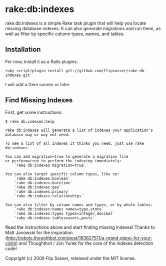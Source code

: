 # rake:db:indexes #

rake:db:indexes is a simple Rake task plugin that will help you locate missing database indexes. It can also generate migrations and run them, as well as filter by specific column types, names, and tables.

## Installation ##

For now, install it as a Rails plugins:

	ruby script/plugin install git://github.com/flipsasser/rake-db-indexes.git

I will add a Gem sooner or later.

## Find Missing Indexes ##

First, get some instructions:

	$ rake db:indexes:help
	
	rake db:indexes will generate a list of indexes your application's database may or may not need.
	
	To see a list of all indexes it thinks you need, just use rake db:indexes

	You can add migration=true to generate a migration file
	or perform=true to perform the indexing immediately:
		`rake db:indexes migration=true`
	
	You can also target specific column types, like so:
		`rake db:indexes:boolean`
		`rake db:indexes:datetime`
		`rake db:indexes:geo`
		`rake db:indexes:primary`
		`rake db:indexes:relationships`

	You can also filter by column names and types, or by whole tables:
		`rake db:indexes:names names=type,state`
		`rake db:indexes:types types=integer,decimal`
		`rake db:indexes tables=users,posts`

Read the instructions above and start finding missing indexes! Thanks to Matt Janowski for the inspiration (http://robots.thoughtbot.com/post/163627511/a-grand-piano-for-your-violin) and Thoughtbot / Jon Yurek for the core of the indexes detection code!

Copyright (c) 2009 Flip Sasser, released under the MIT license.